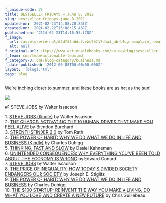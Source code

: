 ```yaml
---
f_unique-code: 70
title: BESTSELLER FRIDAYS – June 8, 2012
slug: bestseller-fridays-june-8-2012
updated-on: '2024-02-23T14:08:20.837Z'
created-on: '2024-02-22T15:08:15.439Z'
published-on: '2024-02-23T14:16:55.370Z'
f_image:
  url: /assets/external/65d75f468cfce2c76717d4a3_ab-blog-template_reward.jpeg
  alt: null
f_original-url: https://www.actionablebooks.com/en-ca/blog/bestseller-fridays-june-8-2012/
f_team: cms/team/actionable-team.md
f_category-3: cms/blog-category/business.md
f_date-published: '2012-06-08T00:00:00.000Z'
layout: '[blog].html'
tags: blog
---
```


We’re inching closer to summer, and these books are as hot as the sun!

![](/assets/external/65d35b7be2e6f27e6d9f5a9e_170670825.jpeg)

#1 STEVE JOBS by Walter Issacson

1\. [STEVE JOBS (Kindle)](http://www.amazon.com/gp/product/B004W2UBYW/ref=as_li_qf_sp_asin_il_tl?ie=UTF8&tag=gooseducmedi-20&linkCode=as2&camp=1789&creative=9325&creativeASIN=B004W2UBYW) by Walter Issacson  
2\. [THE CHARGE: ACTIVATING THE 10 HUMAN DRIVES THAT MAKE YOU FEEL ALIVE](http://www.amazon.com/gp/product/1451667531/ref=as_li_qf_sp_asin_il_tl?ie=UTF8&tag=gooseducmedi-20&linkCode=as2&camp=1789&creative=9325&creativeASIN=1451667531) by Brendon Burchard  
3\. [STRENTHSFINDER 2.0](http://www.amazon.com/gp/product/159562015X/ref=as_li_qf_sp_asin_il_tl?ie=UTF8&tag=gooseducmedi-20&linkCode=as2&camp=1789&creative=9325&creativeASIN=159562015X) by Tom Rath  
4\. [THE POWER OF HABIT: WHY WE DO WHAT WE DO IN LIFE AND BUSINESS (Kindle)](http://www.amazon.com/gp/product/B0055PGUYU/ref=as_li_qf_sp_asin_il_tl?ie=UTF8&tag=gooseducmedi-20&linkCode=as2&camp=1789&creative=9325&creativeASIN=B0055PGUYU) by Charles Duhigg  
5\. [THINKING, FAST AND SLOW](http://www.amazon.com/gp/product/0374275637/ref=as_li_qf_sp_asin_il_tl?ie=UTF8&tag=gooseducmedi-20&linkCode=as2&camp=1789&creative=9325&creativeASIN=0374275637) by Daniel Kahneman  
6\. [UNINTENDED CONSEQUENCES: WHY EVERYTHING YOU’VE BEEN TOLD ABOUT THE ECONOMY IS WRONG](http://www.amazon.com/gp/product/1591845505/ref=as_li_qf_sp_asin_il_tl?ie=UTF8&tag=gooseducmedi-20&linkCode=as2&camp=1789&creative=9325&creativeASIN=1591845505) by Edward Conard  
7\. [STEVE JOBS](http://www.amazon.com/gp/product/1451648537/ref=as_li_qf_sp_asin_il_tl?ie=UTF8&tag=gooseducmedi-20&linkCode=as2&camp=1789&creative=9325&creativeASIN=1451648537) by Walter Issacson  
8\. [THE PRICE OF INEQUALITY: HOW TODAY’S DIVIDED SOCIETY ENDANGERS OUR SOCIETY](http://www.amazon.com/gp/product/0393088693/ref=as_li_qf_sp_asin_il_tl?ie=UTF8&tag=gooseducmedi-20&linkCode=as2&camp=1789&creative=9325&creativeASIN=0393088693) by Joseph E. Stiglitz  
9\. [THE POWER OF HABIT: WHY WE DO WHAT WE DO IN LIFE AND BUSINESS](http://www.amazon.com/gp/product/1400069289/ref=as_li_qf_sp_asin_il_tl?ie=UTF8&tag=gooseducmedi-20&linkCode=as2&camp=1789&creative=9325&creativeASIN=1400069289) by Charles Duhigg  
10\. [THE $100 STARTUP: REINVENT THE WAY YOU MAKE A LIVING, DO WHAT YOU LOVE, AND CREATE A NEW FUTURE](http://www.amazon.com/gp/product/0307951529/ref=as_li_qf_sp_asin_il_tl?ie=UTF8&tag=gooseducmedi-20&linkCode=as2&camp=1789&creative=9325&creativeASIN=0307951529) by Chris Guillebeau

